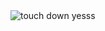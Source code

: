 <div>
  <img src="https://github.com/user-attachments/assets/66d665f0-3198-47f5-9cee-59d77bba2699" alt="touch down yesss"/>
</div>

